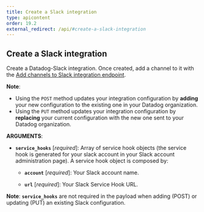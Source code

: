 ```yaml
---
title: Create a Slack integration
type: apicontent
order: 19.2
external_redirect: /api/#create-a-slack-integration
---
```


## Create a Slack integration

Create a Datadog-Slack integration. Once created, add a channel to it with the [Add channels to Slack integration endpoint](#add-channels-to-slack-integration).


**Note**:

* Using the `POST` method updates your integration configuration by **adding** your new configuration to the existing one in your Datadog organization.
* Using the `PUT` method updates your integration configuration by **replacing** your current configuration with the new one sent to your Datadog organization.


**ARGUMENTS**:


* **`service_hooks`** [*required*]:
    Array of service hook objects (the service hook is generated for your slack account in your Slack account administration page). A service hook object is composed by:

    * **`account`** [*required*]:
        Your Slack account name.

    * **`url`** [*required*]:
        Your Slack Service Hook URL.

**Note**: **`service_hooks`** are not required in the payload when adding (POST) or updating (PUT) an existing Slack configuration.

